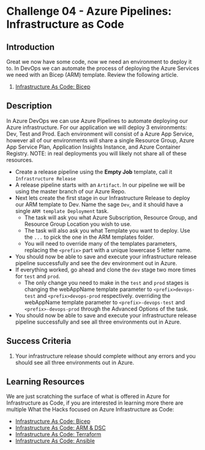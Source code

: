 # Challenge 04 - Azure Pipelines: Infrastructure as Code

## Introduction

Great we now have some code, now we need an environment to deploy it to. In DevOps we can automate the process of deploying the Azure Services we need with an Bicep (ARM) template. Review the following article.

1. [Infrastructure As Code: Bicep](../../045-InfraAsCode-Bicep/README.md)

## Description

In Azure DevOps we can use Azure Pipelines to automate deploying our Azure infrastructure. For our application we will deploy 3 environments: Dev, Test and Prod. Each environment will consist of a Azure App Service, however all of our environments will share a single Resource Group, Azure App Service Plan, Application Insights Instance, and Azure Container Registry. NOTE: in real deployments you will likely not share all of these resources.

- Create a release pipeline using the **Empty Job** template, call it `Infrastructure Release`
- A release pipeline starts with an `Artifact`. In our pipeline we will be using the master branch of our Azure Repo.
- Next lets create the first stage in our Infrastructure Release to deploy our ARM template to Dev. Name the sage `Dev`, and it should have a single `ARM template Deployment` task. 
   - The task will ask you what Azure Subscription, Resource Group, and Resource Group Location you wish to use.
   - The task will also ask you what Template you want to deploy. Use the `...` to pick the one in the ARM templates folder. 
   - You will need to override many of the templates parameters, replacing the `<prefix>` part with a unique lowercase 5 letter name.
- You should now be able to save and execute your infrastructure release pipeline successfully and see the dev environment out in Azure. 
- If everything worked, go ahead and clone the `dev` stage two more times for `test` and `prod`.
   - The only change you need to make in the `test` and `prod` stages is changing the webAppName template parameter to `<prefix>devops-test` and `<prefix>devops-prod` respectively. overriding the webAppName template parameter to `<prefix>-devops-test` and `<prefix>-devops-prod` through the Advanced Options of the task.
- You should now be able to save and execute your infrastructure release pipeline successfully and see all three environments out in Azure. 

## Success Criteria

1. Your infrastructure release should complete without any errors and you should see all three environments out in Azure. 

## Learning Resources

We are just scratching the surface of what is offered in Azure for Infrastructure as Code, if you are interested in learning more there are multiple What the Hacks focused on Azure Infrastructure as Code:
- [Infrastructure As Code: Bicep](../../045-InfraAsCode-Bicep/README.md)
- [Infrastructure As Code: ARM & DSC](../../011-InfraAsCode-ARM-DSC/readme.md)
- [Infrastructure As Code: Terraform](../../012-InfraAsCode-Terraform/Student/readme.md)
- [Infrastructure As Code: Ansible](../../013-InfraAsCode-Ansible/Student/readme.md)
